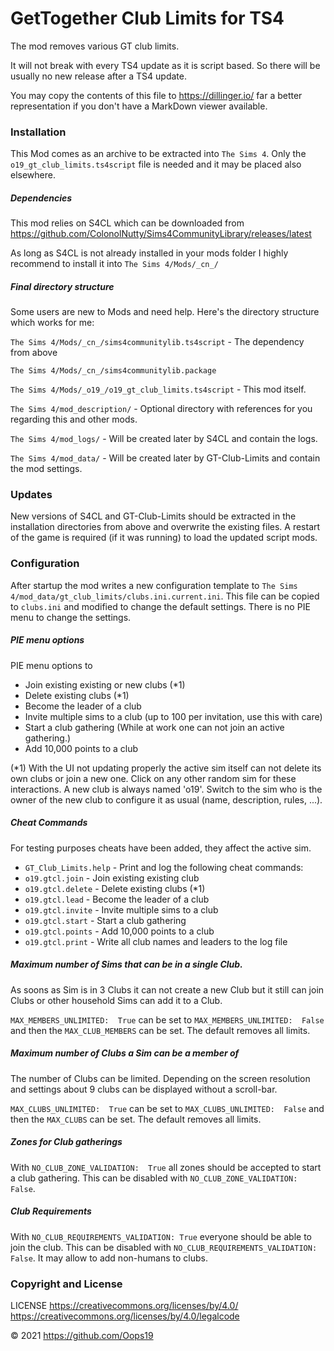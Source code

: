 #  GetTogether Club Limits for TS4
The mod removes various GT club limits.

It will not break with every TS4 update as it is script based. So there will be usually no new release after a TS4 update.

You may copy the contents of this file to https://dillinger.io/ far a better representation if you don't have a MarkDown viewer available.

### Installation
This Mod comes as an archive to be extracted into `The Sims 4`. Only the `o19_gt_club_limits.ts4script` file is needed and it may be placed also elsewhere.

##### Dependencies
This mod relies on S4CL which can be downloaded from https://github.com/ColonolNutty/Sims4CommunityLibrary/releases/latest

As long as S4CL is not already installed in your mods folder I highly recommend to install it into `The Sims 4/Mods/_cn_/`

##### Final directory structure
Some users are new to Mods and need help. Here's the directory structure which works for me:

`The Sims 4/Mods/_cn_/sims4communitylib.ts4script` - The dependency from above

`The Sims 4/Mods/_cn_/sims4communitylib.package`

`The Sims 4/Mods/_o19_/o19_gt_club_limits.ts4script` - This mod itself.


`The Sims 4/mod_description/` - Optional directory with references for you regarding this and other mods.

`The Sims 4/mod_logs/` - Will be created later by S4CL and contain the logs.

`The Sims 4/mod_data/` - Will be created later by GT-Club-Limits and contain the mod settings.

### Updates
New versions of S4CL and GT-Club-Limits should be extracted in the installation directories from above and overwrite the existing files.
A restart of the game is required (if it was running) to load the updated script mods. 
 
### Configuration
After startup the mod writes a new configuration template to `The Sims 4/mod_data/gt_club_limits/clubs.ini.current.ini`. This file can be copied to `clubs.ini` and modified to change the default settings.
There is no PIE menu to change the settings.

##### PIE menu options
PIE menu options to
* Join existing existing or new clubs (*1)
* Delete existing clubs (*1)
* Become the leader of a club
* Invite multiple sims to a club (up to 100 per invitation, use this with care)
* Start a club gathering (While at work one can not join an active gathering.)
* Add 10,000 points to a club

(*1) With the UI not updating properly the active sim itself can not delete its own clubs or join a new one. Click on any other random sim for these interactions.
A new club is always named 'o19'. Switch to the sim who is the owner of the new club to configure it as usual (name, description, rules, ...).

##### Cheat Commands #####
For testing purposes cheats have been added, they affect the active sim.
* `GT_Club_Limits.help` - Print and log the following cheat commands:
* `o19.gtcl.join` - Join existing existing club
* `o19.gtcl.delete` - Delete existing clubs (*1)
* `o19.gtcl.lead` - Become the leader of a club
* `o19.gtcl.invite` - Invite multiple sims to a club
* `o19.gtcl.start` - Start a club gathering
* `o19.gtcl.points` - Add 10,000 points to a club
* `o19.gtcl.print` - Write all club names and leaders to the log file

##### Maximum number of Sims that can be in a single Club.
As soons as Sim is in 3 Clubs it can not create a new Club but it still can join Clubs or other household Sims can add it to a Club.

`MAX_MEMBERS_UNLIMITED:  True` can be set to `MAX_MEMBERS_UNLIMITED:  False` and then the `MAX_CLUB_MEMBERS` can be set. The default removes all limits.

##### Maximum number of Clubs a Sim can be a member of
The number of Clubs can be limited. Depending on the screen resolution and settings about 9 clubs can be displayed without a scroll-bar.

`MAX_CLUBS_UNLIMITED:  True` can be set to `MAX_CLUBS_UNLIMITED:  False` and then the `MAX_CLUBS` can be set. The default removes all limits.

##### Zones for Club gatherings
With `NO_CLUB_ZONE_VALIDATION:  True` all zones should be accepted to start a club gathering. This can be disabled with `NO_CLUB_ZONE_VALIDATION: False`.

##### Club Requirements
With `NO_CLUB_REQUIREMENTS_VALIDATION: True` everyone should be able to join the club. This can be disabled with `NO_CLUB_REQUIREMENTS_VALIDATION: False`. It may allow to add non-humans to clubs.

### Copyright and License
LICENSE https://creativecommons.org/licenses/by/4.0/ https://creativecommons.org/licenses/by/4.0/legalcode

© 2021 https://github.com/Oops19
